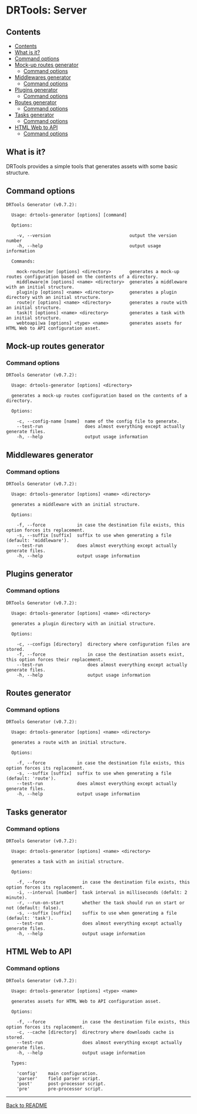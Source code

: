 # DRTools: Server
## Contents
<!-- TOC depthFrom:2 updateOnSave:true -->

- [Contents](#contents)
- [What is it?](#what-is-it)
- [Command options](#command-options)
- [Mock-up routes generator](#mock-up-routes-generator)
    - [Command options](#command-options-1)
- [Middlewares generator](#middlewares-generator)
    - [Command options](#command-options-2)
- [Plugins generator](#plugins-generator)
    - [Command options](#command-options-3)
- [Routes generator](#routes-generator)
    - [Command options](#command-options-4)
- [Tasks generator](#tasks-generator)
    - [Command options](#command-options-5)
- [HTML Web to API](#html-web-to-api)
    - [Command options](#command-options-6)

<!-- /TOC -->

## What is it?
DRTools provides a simple tools that generates assets with some basic structure.

## Command options
<!-- AUTO:generator-options -->
```
DRTools Generator (v0.7.2):

  Usage: drtools-generator [options] [command]

  Options:

    -v, --version                              output the version number
    -h, --help                                 output usage information

  Commands:

    mock-routes|mr [options] <directory>       generates a mock-up routes configuration based on the contents of a directory.
    middleware|m [options] <name> <directory>  generates a middleware with an initial structure.
    plugin|p [options] <name> <directory>      generates a plugin directory with an initial structure.
    route|r [options] <name> <directory>       generates a route with an initial structure.
    task|t [options] <name> <directory>        generates a task with an initial structure.
    webtoapi|wa [options] <type> <name>        generates assets for HTML Web to API configuration asset.

```
<!-- /AUTO -->

## Mock-up routes generator
### Command options
<!-- AUTO:generator-options:mock-routes -->
```
DRTools Generator (v0.7.2):

  Usage: drtools-generator [options] <directory>

  generates a mock-up routes configuration based on the contents of a directory.

  Options:

    -c, --config-name [name]  name of the config file to generate.
    --test-run                does almost everything except actually generate files.
    -h, --help                output usage information

```
<!-- /AUTO -->

## Middlewares generator
### Command options
<!-- AUTO:generator-options:middlewares -->
```
DRTools Generator (v0.7.2):

  Usage: drtools-generator [options] <name> <directory>

  generates a middleware with an initial structure.

  Options:

    -f, --force            in case the destination file exists, this option forces its replacement.
    -s, --suffix [suffix]  suffix to use when generating a file (default: 'middleware').
    --test-run             does almost everything except actually generate files.
    -h, --help             output usage information

```
<!-- /AUTO -->

## Plugins generator
### Command options
<!-- AUTO:generator-options:plugins -->
```
DRTools Generator (v0.7.2):

  Usage: drtools-generator [options] <name> <directory>

  generates a plugin directory with an initial structure.

  Options:

    -c, --configs [directory]  directory where configuration files are stored.
    -f, --force                in case the destination assets exist, this option forces their replacement.
    --test-run                 does almost everything except actually generate files.
    -h, --help                 output usage information

```
<!-- /AUTO -->

## Routes generator
### Command options
<!-- AUTO:generator-options:routes -->
```
DRTools Generator (v0.7.2):

  Usage: drtools-generator [options] <name> <directory>

  generates a route with an initial structure.

  Options:

    -f, --force            in case the destination file exists, this option forces its replacement.
    -s, --suffix [suffix]  suffix to use when generating a file (default: 'route').
    --test-run             does almost everything except actually generate files.
    -h, --help             output usage information

```
<!-- /AUTO -->

## Tasks generator
### Command options
<!-- AUTO:generator-options:tasks -->
```
DRTools Generator (v0.7.2):

  Usage: drtools-generator [options] <name> <directory>

  generates a task with an initial structure.

  Options:

    -f, --force              in case the destination file exists, this option forces its replacement.
    -i, --interval [number]  task interval in milliseconds (defalt: 2 minute).
    -r, --run-on-start       whether the task should run on start or not (default: false).
    -s, --suffix [suffix]    suffix to use when generating a file (default: 'task').
    --test-run               does almost everything except actually generate files.
    -h, --help               output usage information

```
<!-- /AUTO -->

## HTML Web to API
### Command options
<!-- AUTO:generator-options:webtoapi -->
```
DRTools Generator (v0.7.2):

  Usage: drtools-generator [options] <type> <name>

  generates assets for HTML Web to API configuration asset.

  Options:

    -f, --force              in case the destination file exists, this option forces its replacement.
    -c, --cache [directory]  directrory where downloads cache is stored.
    --test-run               does almost everything except actually generate files.
    -h, --help               output usage information

  Types:

    'config'    main configuration.
    'parser'    field parser script.
    'post'      post-processor script.
    'pre'       pre-processor script.

```
<!-- /AUTO -->

----
[Back to README](../README.md)
